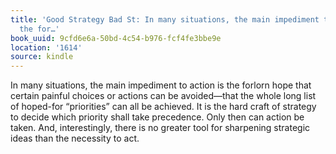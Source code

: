 ```yaml
---
title: 'Good Strategy Bad St: In many situations, the main impediment to action is
  the for…'
book_uuid: 9cfd6e6a-50bd-4c54-b976-fcf4fe3bbe9e
location: '1614'
source: kindle
---
```


In many situations, the main impediment to action is the forlorn hope that certain painful choices or actions can be avoided—that the whole long list of hoped-for “priorities” can all be achieved. It is the hard craft of strategy to decide which priority shall take precedence. Only then can action be taken. And, interestingly, there is no greater tool for sharpening strategic ideas than the necessity to act.
